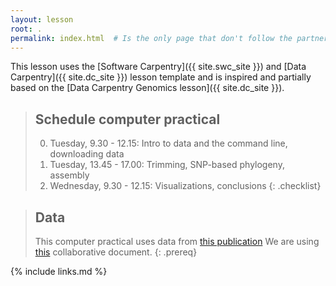 ```yaml
---
layout: lesson
root: .
permalink: index.html  # Is the only page that don't follow the partner /:path/index.html
---
```


This lesson uses the
[Software Carpentry]({{ site.swc_site }}) and
[Data Carpentry]({{ site.dc_site }}) lesson template and is inspired
and partially based on the [Data Carpentry Genomics lesson]({{ site.dc_site }}).


> ## Schedule computer practical
>
> 0.  Tuesday, 9.30 - 12.15: Intro to data and the command line, downloading data
> 1.  Tuesday, 13.45 - 17.00: Trimming, SNP-based phylogeny, assembly
> 2.  Wednesday, 9.30 - 12.15: Visualizations, conclusions
{: .checklist}

> ## Data
>
> This computer practical uses data from [this publication](https://bmcinfectdis.biomedcentral.com/articles/10.1186/1471-2334-13-110)
> We are using [this](https://docs.google.com/document/d/19A_srUEBTkP3XOBUIzBwneC6-ORsexMxadwCRaLG_UU/edit?usp=sharing) collaborative document.
{: .prereq}


{% include links.md %}
